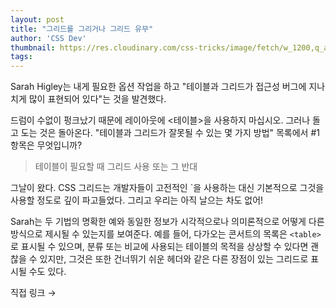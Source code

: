 ```yaml
---
layout: post
title: "그리드를 그리거나 그리드 유무"
author: 'CSS Dev'
thumbnail: https://res.cloudinary.com/css-tricks/image/fetch/w_1200,q_auto,f_auto/https://css-tricks.com/wp-content/uploads/2020/08/table-grid-1.png
tags: 
---
```



Sarah Higley는 내게 필요한 옵션 작업을 하고 "테이블과 그리드가 접근성 버그에 지나치게 많이 표현되어 있다"는 것을 발견했다.

드럼이 수없이 펑크났기 때문에 레이아웃에 <테이블>을 사용하지 마십시오. 그러나 돌고 도는 것은 돌아온다. "테이블과 그리드가 잘못될 수 있는 몇 가지 방법" 목록에서 #1 항목은 무엇입니까?

> 테이블이 필요할 때 그리드 사용 또는 그 반대

그날이 왔다. CSS 그리드는 개발자들이 고전적인 `<table>을 사용하는 대신 기본적으로 그것을 사용할 정도로 깊이 파고들었다. 그리고 우리는 아직 날으는 차도 없어!

Sarah는 두 기법의 명확한 예와 동일한 정보가 시각적으로나 의미론적으로 어떻게 다른 방식으로 제시될 수 있는지를 보여준다. 예를 들어, 다가오는 콘서트의 목록은 `<table>`로 표시될 수 있으며, 분류 또는 비교에 사용되는 테이블의 목적을 상상할 수 있다면 괜찮을 수 있지만, 그것은 또한 건너뛰기 쉬운 헤더와 같은 다른 장점이 있는 그리드로 표시될 수도 있다.

직접 링크 →